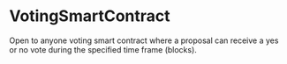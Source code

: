 # VotingSmartContract
 Open to anyone voting smart contract where a proposal can receive a yes or no vote during the specified time frame (blocks).
